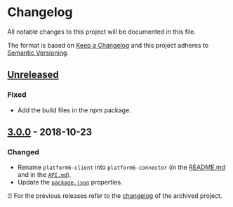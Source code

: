 # Changelog

All notable changes to this project will be documented in this file.

The format is based on [Keep a Changelog](http://keepachangelog.com/en/1.0.0/)
and this project adheres to [Semantic Versioning](http://semver.org/spec/v2.0.0.html).

## [Unreleased]
### Fixed
- Add the build files in the npm package.

## [3.0.0] - 2018-10-23
### Changed
- Rename `platform6-client` into `platform6-connector` (in the [README.md](./README.md) and in the [`API.md`](./API.md)).
- Update the [`package.json`](./package.json) properties.


⏰  For the previous releases refer to the [changelog](https://github.com/amalto/platform6-client-nodejs/blob/master/CHANGELOG.md) of the archived project.

[Unreleased]: https://github.com/amalto/platform6-connector-nodejs/compare/HEAD..v3.0.0
[3.0.0]: https://github.com/amalto/platform6-connector-nodejs/releases/tag/v3.0.0
